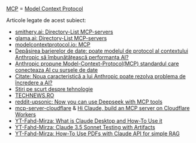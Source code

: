 [MCP](https://www.claudemcp.com/) = [Model Context Protocol](https://www.claudemcp.com/specification)

Articole legate de acest subiect:

 - [smithery.ai: Directory-List MCP-servers](https://smithery.ai/)
 - [glama.ai: Directory-List MCP-servers](https://glama.ai/mcp/servers?attributes=)
 - [modelcontextprotocol.io: MCP](https://modelcontextprotocol.io/introduction)
 - [Depășirea barierelor de date: poate modelul de protocol al contextului Anthropic să îmbunătățească performanța AI?](https://www.unite.ai/ro/dep%C4%83%C8%99irea-barierelor-de-date-poate-modelul-antropici-protocolul-contextului-%C3%AEmbun%C4%83t%C4%83%C8%9Bi-performan%C8%9Ba-IA/)
 - [Anthropic propune Model-Context-Protocol(MCP) standardul care conecteaza AI cu sursele de date](https://itmaniatv.com/anthropic-propune-model-context-protocol-standardul-care-conecteaza-ai-cu-sursele-de-date/)
 - [Citate: Noua caracteristică a lui Anthropic poate rezolva problema de încredere a AI?](https://unite.ai/ro/cit%C4%83rile-pot-antropici-noua-caracteristic%C4%83-s%C4%83-rezolve-problema-de-%C3%AEncredere/)
 - [Știri pe scurt despre tehnologie](https://pescurt.ro/tag/tehnologie?page=148)
 - [TECHNEWS.RO](https://technewsro.blog/2024/11/)
 - [reddit-upsonic: Now you can use Deepseek with MCP tools](https://www.reddit.com/r/LocalLLaMA/comments/1ic24e0/now_you_can_use_deepseek_with_mcp_tools/)
 - [mcp-server-cloudflare](https://github.com/cloudflare/mcp-server-cloudflare) & [Hi Claude, build an MCP server on Cloudflare Workers](https://blog.cloudflare.com/model-context-protocol/)
 - [YT-Fahd-Mirza: What is Claude Desktop and How-To Use it](https://www.youtube.com/watch?v=lkt_g6RV1o0&ab_channel=FahdMirza)
 - [YT-Fahd-Mirza: Claude 3.5 Sonnet Testing with Artifacts](https://www.youtube.com/watch?v=jl9bI-enIcs&ab_channel=FahdMirza)
 - [YT-Fahd-Mirza: How-To Use PDFs with Claude API for simple RAG](https://www.youtube.com/watch?v=qLBXjzlDxH8&ab_channel=FahdMirza)

